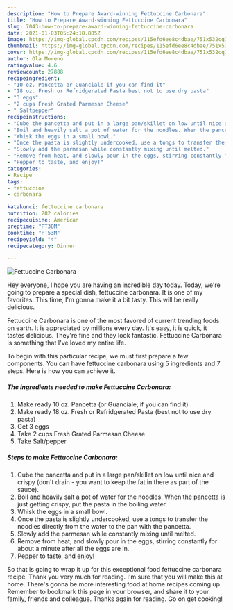 ```yaml
---
description: "How to Prepare Award-winning Fettuccine Carbonara"
title: "How to Prepare Award-winning Fettuccine Carbonara"
slug: 7043-how-to-prepare-award-winning-fettuccine-carbonara
date: 2021-01-03T05:24:18.885Z
image: https://img-global.cpcdn.com/recipes/115efd6ee8c4dbae/751x532cq70/fettuccine-carbonara-recipe-main-photo.jpg
thumbnail: https://img-global.cpcdn.com/recipes/115efd6ee8c4dbae/751x532cq70/fettuccine-carbonara-recipe-main-photo.jpg
cover: https://img-global.cpcdn.com/recipes/115efd6ee8c4dbae/751x532cq70/fettuccine-carbonara-recipe-main-photo.jpg
author: Ola Moreno
ratingvalue: 4.6
reviewcount: 27888
recipeingredient:
- "10 oz. Pancetta or Guanciale if you can find it"
- "18 oz. Fresh or Refridgerated Pasta best not to use dry pasta"
- "3 eggs"
- "2 cups Fresh Grated Parmesan Cheese"
- " Saltpepper"
recipeinstructions:
- "Cube the pancetta and put in a large pan/skillet on low until nice and crispy (don&#39;t drain - you want to keep the fat in there as part of the sauce)."
- "Boil and heavily salt a pot of water for the noodles. When the pancetta is just getting crispy, put the pasta in the boiling water."
- "Whisk the eggs in a small bowl."
- "Once the pasta is slightly undercooked, use a tongs to transfer the noodles directly from the water to the pan with the pancetta."
- "Slowly add the parmesan while constantly mixing until melted."
- "Remove from heat, and slowly pour in the eggs, stirring constantly for about a minute after all the eggs are in."
- "Pepper to taste, and enjoy!"
categories:
- Recipe
tags:
- fettuccine
- carbonara

katakunci: fettuccine carbonara 
nutrition: 282 calories
recipecuisine: American
preptime: "PT30M"
cooktime: "PT53M"
recipeyield: "4"
recipecategory: Dinner

---
```



![Fettuccine Carbonara](https://img-global.cpcdn.com/recipes/115efd6ee8c4dbae/751x532cq70/fettuccine-carbonara-recipe-main-photo.jpg)

Hey everyone, I hope you are having an incredible day today. Today, we're going to prepare a special dish, fettuccine carbonara. It is one of my favorites. This time, I'm gonna make it a bit tasty. This will be really delicious.



Fettuccine Carbonara is one of the most favored of current trending foods on earth. It is appreciated by millions every day. It's easy, it is quick, it tastes delicious. They're fine and they look fantastic. Fettuccine Carbonara is something that I've loved my entire life.


To begin with this particular recipe, we must first prepare a few components. You can have fettuccine carbonara using 5 ingredients and 7 steps. Here is how you can achieve it.

<!--inarticleads1-->

##### The ingredients needed to make Fettuccine Carbonara:

1. Make ready 10 oz. Pancetta (or Guanciale, if you can find it)
1. Make ready 18 oz. Fresh or Refridgerated Pasta (best not to use dry pasta)
1. Get 3 eggs
1. Take 2 cups Fresh Grated Parmesan Cheese
1. Take  Salt/pepper




<!--inarticleads2-->

##### Steps to make Fettuccine Carbonara:

1. Cube the pancetta and put in a large pan/skillet on low until nice and crispy (don&#39;t drain - you want to keep the fat in there as part of the sauce).
1. Boil and heavily salt a pot of water for the noodles. When the pancetta is just getting crispy, put the pasta in the boiling water.
1. Whisk the eggs in a small bowl.
1. Once the pasta is slightly undercooked, use a tongs to transfer the noodles directly from the water to the pan with the pancetta.
1. Slowly add the parmesan while constantly mixing until melted.
1. Remove from heat, and slowly pour in the eggs, stirring constantly for about a minute after all the eggs are in.
1. Pepper to taste, and enjoy!




So that is going to wrap it up for this exceptional food fettuccine carbonara recipe. Thank you very much for reading. I'm sure that you will make this at home. There's gonna be more interesting food at home recipes coming up. Remember to bookmark this page in your browser, and share it to your family, friends and colleague. Thanks again for reading. Go on get cooking!
